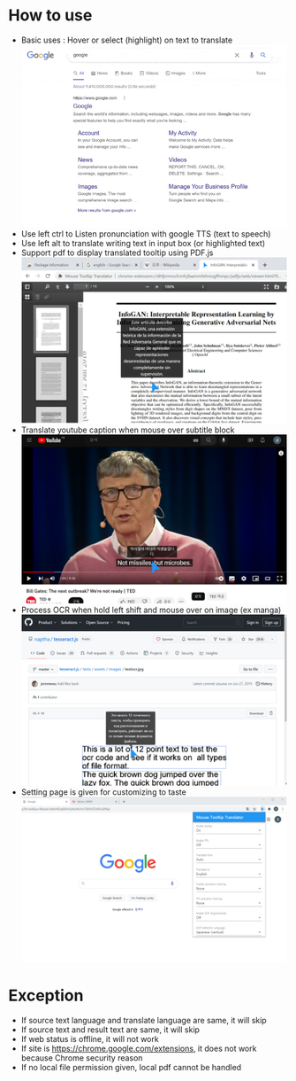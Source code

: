 # How to use

- Basic uses : Hover or select (highlight) on text to translate  
![Alt Text](doc/result_0.gif)
- Use left ctrl to Listen pronunciation with google TTS (text to speech)
- Use left alt to translate writing text in input box (or highlighted text)
- Support pdf to display translated tooltip using PDF.js
![result](doc/screenshot_3.png)
- Translate youtube caption when mouse over subtitle block
![result](doc/screenshot_6.png)
- Process OCR when hold left shift and mouse over on image (ex manga)
![result](doc/screenshot_5.png)
- Setting page is given for customizing to taste
![result](/doc/screenshot_4.png)

# Exception

- If source text language and translate language are same, it will skip
- If source text and result text are same, it will skip
- If web status is offline, it will not work
- If site is <https://chrome.google.com/extensions>, it does not work because Chrome security reason
- If no local file permission given, local pdf cannot be handled
